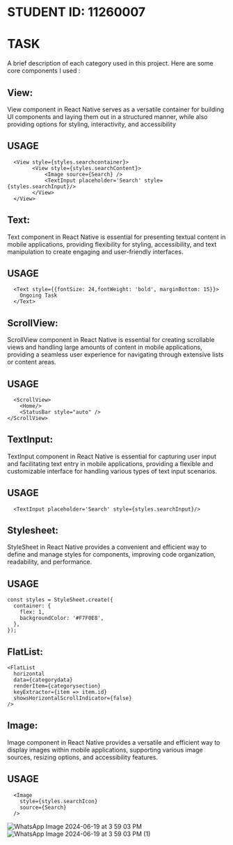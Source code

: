 # STUDENT ID: 11260007

# TASK 
A brief description of each category used in this project. Here are some core components I used :

## View:
View component in React Native serves as a versatile container for building UI components 
and laying them out in a structured manner, while also providing options for styling, interactivity, and accessibility
## USAGE
```
  <View style={styles.searchcontainer}>
        <View style={styles.searchContent}>
            <Image source={Search} />
            <TextInput placeholder='Search' style={styles.searchInput}/>
        </View>
  </View>
```

## Text:
Text component in React Native is essential for presenting textual content in mobile applications, 
providing flexibility for styling, accessibility, and text manipulation to create engaging and user-friendly interfaces.
## USAGE
```
  <Text style={{fontSize: 24,fontWeight: 'bold', marginBottom: 15}}>
    Ongoing Task
  </Text>
```

## ScrollView:
ScrollView component in React Native is essential for creating scrollable views and handling large amounts of 
content in mobile applications, providing a seamless user experience for navigating through extensive lists or content areas.
## USAGE
```
  <ScrollView>
    <Home/>
    <StatusBar style="auto" />
</ScrollView>
```

## TextInput:
TextInput component in React Native is essential for capturing user input and facilitating text entry in mobile applications, 
providing a flexible and customizable interface for handling various types of text input scenarios.
## USAGE
```
  <TextInput placeholder='Search' style={styles.searchInput}/>
```

## Stylesheet:
StyleSheet in React Native provides a convenient and efficient way to define and manage styles for components, improving code organization, 
readability, and performance.
## USAGE
```
const styles = StyleSheet.create({
  container: {
    flex: 1,
    backgroundColor: '#F7F0E8',
  },
});
```

## FlatList:
```
<FlatList
  horizontal
  data={categorydata}
  renderItem={categorysection}
  keyExtractor={item => item.id}
  showsHorizontalScrollIndicator={false}
/>
```

## Image:
Image component in React Native provides a versatile and efficient way to display images within mobile applications, 
supporting various image sources, resizing options, and accessibility features.
## USAGE
```
  <Image
    style={styles.searchIcon}
    source={Search}
  />
```

![WhatsApp Image 2024-06-19 at 3 59 03 PM](https://github.com/OweJeh/rn-assigment4-11260007/assets/170275241/9422bc44-47ca-4011-b441-b61d4ac7699c)
![WhatsApp Image 2024-06-19 at 3 59 03 PM (1)](https://github.com/OweJeh/rn-assigment4-11260007/assets/170275241/72d038e2-6f33-4bda-91bb-096dab1b6769)


